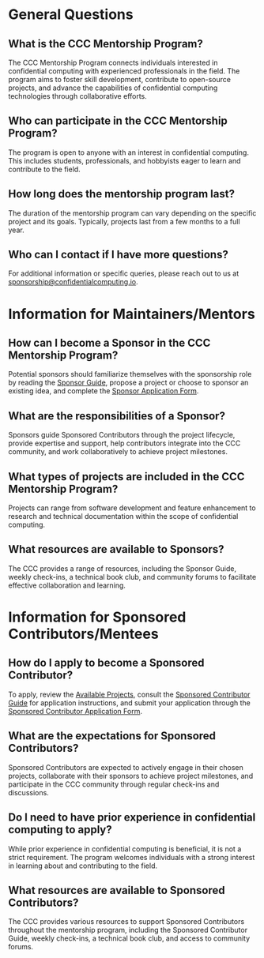 # General Questions

## What is the CCC Mentorship Program?
The CCC Mentorship Program connects individuals interested in confidential computing with experienced professionals in the field. The program aims to foster skill development, contribute to open-source projects, and advance the capabilities of confidential computing technologies through collaborative efforts.

## Who can participate in the CCC Mentorship Program?
The program is open to anyone with an interest in confidential computing. This includes students, professionals, and hobbyists eager to learn and contribute to the field.

## How long does the mentorship program last?
The duration of the mentorship program can vary depending on the specific project and its goals. Typically, projects last from a few months to a full year.

## Who can I contact if I have more questions?
For additional information or specific queries, please reach out to us at [sponsorship@confidentialcomputing.io](mailto:sponsorship@confidentialcomputing.io).

# Information for Maintainers/Mentors

## How can I become a Sponsor in the CCC Mentorship Program?
Potential sponsors should familiarize themselves with the sponsorship role by reading the [Sponsor Guide](SPONSOR_GUIDE.md), propose a project or choose to sponsor an existing idea, and complete the [Sponsor Application Form](SPONSOR_APPLICATION.md).

## What are the responsibilities of a Sponsor?
Sponsors guide Sponsored Contributors through the project lifecycle, provide expertise and support, help contributors integrate into the CCC community, and work collaboratively to achieve project milestones.

## What types of projects are included in the CCC Mentorship Program?
Projects can range from software development and feature enhancement to research and technical documentation within the scope of confidential computing.

## What resources are available to Sponsors?
The CCC provides a range of resources, including the Sponsor Guide, weekly check-ins, a technical book club, and community forums to facilitate effective collaboration and learning.

# Information for Sponsored Contributors/Mentees

## How do I apply to become a Sponsored Contributor?
To apply, review the [Available Projects]([PROJECTS.md](https://confidentialcomputing.io/projects/current-projects/)), consult the [Sponsored Contributor Guide](Sponsored_Contributor_GUIDE.md) for application instructions, and submit your application through the [Sponsored Contributor Application Form](Sponsored_Contributor_APPLICATION.md).

## What are the expectations for Sponsored Contributors?
Sponsored Contributors are expected to actively engage in their chosen projects, collaborate with their sponsors to achieve project milestones, and participate in the CCC community through regular check-ins and discussions.

## Do I need to have prior experience in confidential computing to apply?
While prior experience in confidential computing is beneficial, it is not a strict requirement. The program welcomes individuals with a strong interest in learning about and contributing to the field.

## What resources are available to Sponsored Contributors?
The CCC provides various resources to support Sponsored Contributors throughout the mentorship program, including the Sponsored Contributor Guide, weekly check-ins, a technical book club, and access to community forums.
